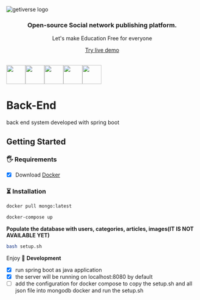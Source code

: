 ![getiverse logo](https://github.com/Getiverse/Front-End-Refactored/assets/107473367/5ec9904d-34bb-4206-8af6-3763621fbab6)



<div align="center">
  <h3>Open-source Social network publishing platform.</h3>
  <p>Let's make Education Free for everyone</p>
  <p><a href="https://app.getiverse.com/access/login">Try live demo</a></p>
</div>
<br>
 <div style="display: flex;align-items: flex-start;" align="center">
      <a
        href="https://twitter.com/getiverse"
        target="_blank"
      >
        <img src="https://github.com/Getiverse/Front-End-Refactored/assets/107473367/159adee6-cfbf-4c23-ac77-7bd4b90896ed" width="50px" height="50px" />
      </a>
      <a
        href="#"
        target="_blank"
      >
         <img src="https://github.com/Getiverse/Front-End-Refactored/assets/107473367/35b93fd8-b85f-4913-ae96-c02d6044b4c7" width="50px" height="50px" />
      </a>
      <a
        target="_blank"
        href="https://discord.com/invite/dhJzkU5X"
      >
        <img src="https://github.com/Getiverse/Front-End-Refactored/assets/107473367/61277653-fdf2-4464-93ae-f994b96d1fb4" width="50px" height="50px" />
      </a>
      <a
        href="https://www.instagram.com/getiverse.official/?igshid=MzNlNGNkZWQ4Mg%3D%3D"
        target="_blank"
      >
          <img src="https://github.com/Getiverse/Front-End-Refactored/assets/107473367/f24e78d0-fabc-4f46-8ea0-91e716798fc0" width="50px" height="50px" />
      </a>
      <a
        href="https://www.facebook.com/profile.php?id=100094512241818"
        target="_blank"
      >
          <img src="https://github.com/Getiverse/Front-End-Refactored/assets/107473367/59972069-9f1d-4291-9e60-0d5b48de240d" width="50px" height="50px" />
      </a>
    </div>


# Back-End
back end system developed with spring boot

## Getting Started
### 🖐 Requirements

- [x] Download [Docker](https://www.docker.com/get-started/)

### ⏳ Installation

```bash
docker pull mongo:latest
```
```bash
docker-compose up
```
**Populate the database with users, categories, articles, images(IT IS NOT AVAILABLE YET)**

```bash
bash setup.sh
```
Enjoy 🎉
**Development**
- [x] run spring boot as java application
- [x] the server will be running on localhost:8080 by default
- [ ] add the configuration for docker compose to copy the setup.sh and all json file into mongodb docker and run the setup.sh
